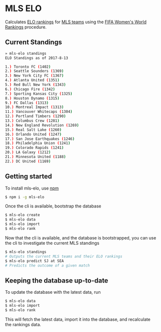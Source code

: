 # MLS ELO

Calculates [ELO rankings](https://en.wikipedia.org/wiki/Elo_rating_system) for [MLS teams](https://www.mlssoccer.com/) using the [FIFA Women's World Rankings](https://en.wikipedia.org/wiki/FIFA_Women%27s_World_Rankings) procedure.

## Current Standings

```sh
» mls-elo standings
ELO Standings as of 2017-8-13

1.) Toronto FC (1402)
2.) Seattle Sounders (1369)
3.) New York City FC (1367)
4.) Atlanta United (1351)
5.) Red Bull New York (1343)
6.) Chicago Fire (1342)
7.) Sporting Kansas City (1325)
8.) Houston Dynamo (1315)
9.) FC Dallas (1313)
10.) Montreal Impact (1313)
11.) Vancouver Whitecaps (1304)
12.) Portland Timbers (1290)
13.) Columbus Crew (1281)
14.) New England Revolution (1269)
15.) Real Salt Lake (1260)
16.) Orlando United (1247)
17.) San Jose Earthquakes (1246)
18.) Philadelphia Union (1241)
19.) Colorado Rapids (1241)
20.) LA Galaxy (1212)
21.) Minnesota United (1188)
22.) DC United (1169)
```

## Getting started

To install mls-elo, use [npm](https://npmjs.com)

```sh
$ npm i -g mls-elo
```

Once the cli is available, bootstrap the database

```sh
$ mls-elo create
$ mls-elo data
$ mls-elo import
$ mls-elo rank
```

Now that the cli is available, and the database is bootstrapped, you can use the cli to investigate the current MLS standings

```sh
$ mls-elo standings
# Outputs the current MLS teams and their ELO rankings
$ mls-elo predict SJ at SEA
# Predicts the outcome of a given match
```

## Keeping the database up-to-date

To update the database with the latest data, run

```sh
$ mls-elo data
$ mls-elo import
$ mls-elo rank
```

This will fetch the latest data, import it into the database, and recalculate the rankings data.
